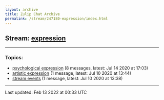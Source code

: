 ```yaml
---
layout: archive
title: Zulip Chat Archive
permalink: /stream/247180-expression/index.html
---
```


## Stream: [expression](https://mattecapu.github.io/ct-zulip-archive/stream/247180-expression/index.html)
---

### Topics:

* [psychological expression](topic/psychological.20expression.html) (8 messages, latest: Jul 14 2020 at 17:03)
* [artistic expression](topic/artistic.20expression.html) (1 message, latest: Jul 10 2020 at 13:44)
* [stream events](topic/stream.20events.html) (1 message, latest: Jul 10 2020 at 13:38)

<hr><p>Last updated: Feb 13 2022 at 00:33 UTC</p>